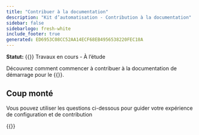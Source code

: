 ```yaml
---
title: "Contribuer à la documentation"
description: "Kit d’automatisation - Contribution à la documentation"
sidebar: false
sidebarlogo: fresh-white
include_footer: true
generated: ED6953C08CC52AA14ECF68EB4956538220FEC18A
---
```


**Statut:** {{<externalImage src="https://github.githubassets.com/images/icons/emoji/unicode/1f6a7.png" size="16x16" text="Construction Icon">}} Travaux en cours - À l’étude

Découvrez comment commencer à contribuer à la documentation de démarrage pour le {{<product-name>}}.

## Coup monté

Vous pouvez utiliser les questions ci-dessous pour guider votre expérience de configuration et de contribution

{{<questions name="/content/fr/contribution/documentation.json" completed="Merci d’avoir répondu aux questions de configuration" showNavigationButtons="false" locale="fr">}}
